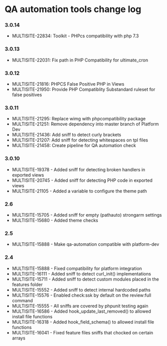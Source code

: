 # QA automation tools change log

### 3.0.14
  * MULTISITE-22834: Toolkit - PHPcs compatibility with php 7.3

### 3.0.13
  * MULTISITE-22031: Fix path in PHP Compatibility for ultimate_cron

### 3.0.12
  * MULTISITE-21816: PHPCS False Positive PHP in Views
  * MULTISITE-21950: Provide PHP Compatiblity Substandard ruleset for false positives

### 3.0.11
  * MULTISITE-21295: Replace wimg with phpcompatibility package
  * MULTISITE-21251: Remove dependency into master branch of Platform Dev
  * MULTISITE-21436: Add sniff to detect curly brackets
  * MULTISITE-21207: Add sniff for detecting whitespaces on tpl files
  * MULTISITE-21458: Create pipeline for QA automation check

### 3.0.10
  * MULTISITE-19378 - Added sniff for detecting broken handlers in exported views
  * MULTISITE-20745 - Added sniff for detecting PHP code in exported views
  * MULTISITE-21105 - Added a variable to configure the theme path

### 2.6
  * MULTISITE-15705 - Added sniff for empty (pathauto) strongarm settings
  * MULTISITE-15680 - Added theme checks

### 2.5
  * MULTISITE-15888 - Make qa-automation compatible with platform-dev

### 2.4
  * MULTISITE-15888 - Fixed compatibility for platform integration
  * MULTISITE-16111 - Added sniff to detect curl_init() implementations
  * MULTISITE-15711 - Added sniff to detect custom modules placed in the features folder
  * MULTISITE-15552 - Added sniff to detect internal hardcoded paths
  * MULTISITE-15576 - Enabled check:ssk by default on the review:full command
  * MULTISITE-15555 - All sniffs are covered by phpunit testing again
  * MULTISITE-16586 - Added hook_update_last_removed() to allowed install file functions
  * MULTISITE-16318 - Added hook_field_schema() to allowed install file functions
  * MULTISITE-16041 - Fixed feature files sniffs that chocked on certain arrays
